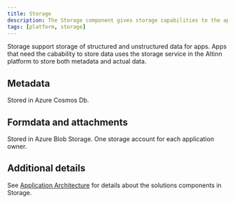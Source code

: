 ```yaml
---
title: Storage
description: The Storage component gives storage capabilities to the apps.
tags: [platform, storage]
---
```


Storage support storage of structured and unstructured data for apps.
Apps that need the cabability to store data uses the storage service in the Altinn platform to store both metadata and actual data.

## Metadata
Stored in Azure Cosmos Db.

## Formdata and attachments
Stored in Azure Blob Storage. One storage account for each application owner.

## Additional details

See [Application Architecture](../../../architecture/components/application/solution/altinn-platform/storage/) for details about the solutions components in Storage.
